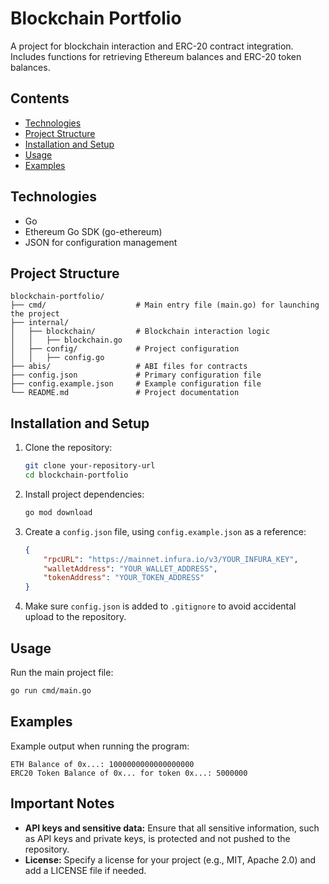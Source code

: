 # Blockchain Portfolio

A project for blockchain interaction and ERC-20 contract integration. Includes functions for retrieving Ethereum balances and ERC-20 token balances.

## Contents

- [Technologies](#technologies)
- [Project Structure](#project-structure)
- [Installation and Setup](#installation-and-setup)
- [Usage](#usage)
- [Examples](#examples)

## Technologies

- Go
- Ethereum Go SDK (go-ethereum)
- JSON for configuration management

## Project Structure

```plaintext
blockchain-portfolio/
├── cmd/                    # Main entry file (main.go) for launching the project
├── internal/
│   ├── blockchain/         # Blockchain interaction logic
│   │   ├── blockchain.go
│   ├── config/             # Project configuration
│   │   ├── config.go
├── abis/                   # ABI files for contracts
├── config.json             # Primary configuration file
├── config.example.json     # Example configuration file
└── README.md               # Project documentation
```

## Installation and Setup

1. Clone the repository:
   ```bash
   git clone your-repository-url
   cd blockchain-portfolio
   ```
2. Install project dependencies:
   ```bash
   go mod download
   ```
3. Create a `config.json` file, using `config.example.json` as a reference:
   ```json
   {
       "rpcURL": "https://mainnet.infura.io/v3/YOUR_INFURA_KEY",
       "walletAddress": "YOUR_WALLET_ADDRESS",
       "tokenAddress": "YOUR_TOKEN_ADDRESS"
   }
   ```
4. Make sure `config.json` is added to `.gitignore` to avoid accidental upload to the repository.

## Usage

Run the main project file:

```bash
go run cmd/main.go
```

## Examples

Example output when running the program:

```
ETH Balance of 0x...: 1000000000000000000
ERC20 Token Balance of 0x... for token 0x...: 5000000
```

## Important Notes

- **API keys and sensitive data:** Ensure that all sensitive information, such as API keys and private keys, is protected and not pushed to the repository.
- **License:** Specify a license for your project (e.g., MIT, Apache 2.0) and add a LICENSE file if needed.
